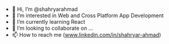 - 👋 Hi, I’m @shahryarahmad
- 👀 I’m interested in Web and Cross Platform App Development
- 🌱 I’m currently learning React
- 💞️ I’m looking to collaborate on ...
- 📫 How to reach me (www.linkedin.com/in/shahryar-ahmad)

<!---
shahryarahmad/shahryarahmad is a ✨ special ✨ repository because its `README.md` (this file) appears on your GitHub profile.
You can click the Preview link to take a look at your changes.
--->
